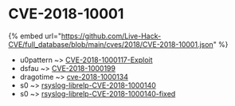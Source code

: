 # CVE-2018-10001
{% embed url="https://github.com/Live-Hack-CVE/full_database/blob/main/cves/2018/CVE-2018-10001.json" %}

* u0pattern ~> [CVE-2018-1000117-Exploit](https://www.alice-snow.ru/2018/database/cve-2018-10001/cve-2018-1000117-exploit-u0pattern)
* dsfau ~> [CVE-2018-1000199](https://www.alice-snow.ru/2018/database/cve-2018-10001/cve-2018-1000199-dsfau)
* dragotime ~> [cve-2018-1000134](https://www.alice-snow.ru/2018/database/cve-2018-10001/cve-2018-1000134-dragotime)
* s0 ~> [rsyslog-librelp-CVE-2018-1000140](https://www.alice-snow.ru/2018/database/cve-2018-10001/rsyslog-librelp-cve-2018-1000140-s0)
* s0 ~> [rsyslog-librelp-CVE-2018-1000140-fixed](https://www.alice-snow.ru/2018/database/cve-2018-10001/rsyslog-librelp-cve-2018-1000140-fixed-s0)